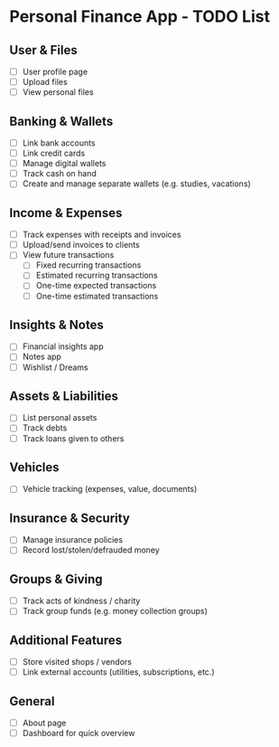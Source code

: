 # Personal Finance App - TODO List

## User & Files
- [ ] User profile page
- [ ] Upload files
- [ ] View personal files

## Banking & Wallets
- [ ] Link bank accounts
- [ ] Link credit cards
- [ ] Manage digital wallets
- [ ] Track cash on hand
- [ ] Create and manage separate wallets (e.g. studies, vacations)

## Income & Expenses
- [ ] Track expenses with receipts and invoices
- [ ] Upload/send invoices to clients
- [ ] View future transactions
  - [ ] Fixed recurring transactions
  - [ ] Estimated recurring transactions
  - [ ] One-time expected transactions
  - [ ] One-time estimated transactions

## Insights & Notes
- [ ] Financial insights app
- [ ] Notes app
- [ ] Wishlist / Dreams

## Assets & Liabilities
- [ ] List personal assets
- [ ] Track debts
- [ ] Track loans given to others

## Vehicles
- [ ] Vehicle tracking (expenses, value, documents)

## Insurance & Security
- [ ] Manage insurance policies
- [ ] Record lost/stolen/defrauded money

## Groups & Giving
- [ ] Track acts of kindness / charity
- [ ] Track group funds (e.g. money collection groups)

## Additional Features
- [ ] Store visited shops / vendors
- [ ] Link external accounts (utilities, subscriptions, etc.)

## General
- [ ] About page
- [ ] Dashboard for quick overview
